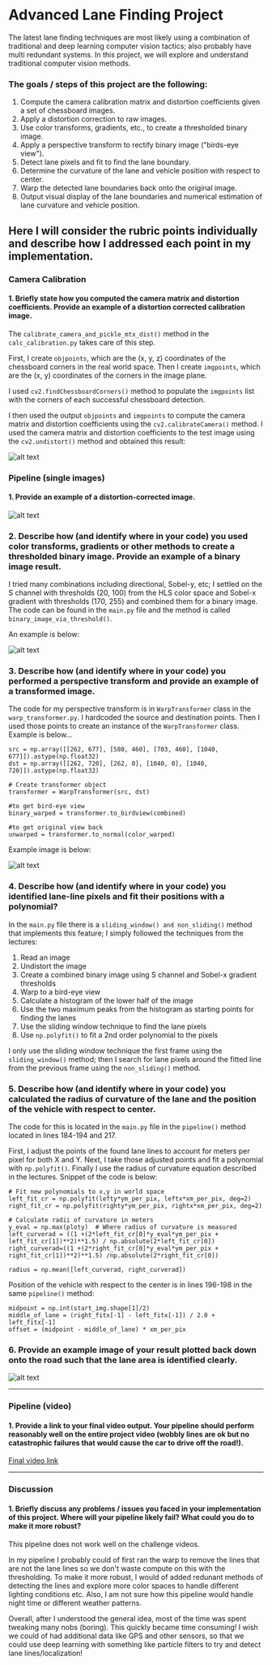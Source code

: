 
# Advanced Lane Finding Project

The latest lane finding techniques are most likely using a combination of traditional and deep learning computer vision tactics; also probably have multi redundant systems. In this project, we will explore and understand traditional computer vision methods.

### The goals / steps of this project are the following:

1. Compute the camera calibration matrix and distortion coefficients given a set of chessboard images.
2. Apply a distortion correction to raw images.
3. Use color transforms, gradients, etc., to create a thresholded binary image.
4. Apply a perspective transform to rectify binary image ("birds-eye view").
5. Detect lane pixels and fit to find the lane boundary.
6. Determine the curvature of the lane and vehicle position with respect to center.
7. Warp the detected lane boundaries back onto the original image.
8. Output visual display of the lane boundaries and numerical estimation of lane curvature and vehicle position.

## Here I will consider the rubric points individually and describe how I addressed each point in my implementation.  

### Camera Calibration

#### 1. Briefly state how you computed the camera matrix and distortion coefficients. Provide an example of a distortion corrected calibration image.

The `calibrate_camera_and_pickle_mtx_dist()` method in the `calc_calibration.py` takes care of this step.

First, I create `objpoints`, which are the (x, y, z) coordinates of the chessboard corners in the real world space. Then I create `imgpoints`, which are the (x, y) coordinates of the corners in the image plane.

I used `cv2.findChessboardCorners()` method to populate the `imgpoints` list with the corners of each successful chessboard detection.

I then used the output `objpoints` and `imgpoints` to compute the camera matrix and distortion coefficients using the `cv2.calibrateCamera()` method. I used the camera matrix and distortion coefficients to the test image using the `cv2.undistort()` method and obtained this result:

[image1]: undistored_calibration_5.png "Undistorted"
![alt text][image1]


### Pipeline (single images)

#### 1. Provide an example of a distortion-corrected image.

[image2]: undistored_comp_test4.jpg "Road Transformed"
![alt text][image2]


### 2. Describe how (and identify where in your code) you used color transforms, gradients or other methods to create a thresholded binary image.  Provide an example of a binary image result.

I tried many combinations including directional, Sobel-y, etc; I settled on the S channel with thresholds (20, 100) from the HLS color space and Sobel-x gradient with thresholds (170, 255) and combined them for a binary image. The code can be found in the `main.py` file and the method is called `binary_image_via_threshold()`.

An example is below:

[image3]: combined.png "Combined Binary Image Example"
![alt text][image3]

### 3. Describe how (and identify where in your code) you performed a perspective transform and provide an example of a transformed image.

The code for my perspective transform is in `WarpTransformer` class in the `warp_transformer.py`. I hardcoded the source and destination points. Then I used those points to create an instance of the `WarpTransformer` class. Example is below...

```
src = np.array([[262, 677], [580, 460], [703, 460], [1040, 677]]).astype(np.float32)
dst = np.array([[262, 720], [262, 0], [1040, 0], [1040, 720]]).astype(np.float32)

# Create transformer object
transformer = WarpTransformer(src, dst)

#to get bird-eye view
binary_warped = transformer.to_birdview(combined)

#to get original view back
unwarped = transformer.to_normal(color_warped)
```

Example image is below:

[image4]: bird-eye-view.png "Warp Example"
![alt text][image4]

### 4. Describe how (and identify where in your code) you identified lane-line pixels and fit their positions with a polynomial?

In the `main.py` file there is a `sliding_window() and non_sliding()` method that implements this feature; I simply followed the techniques from the lectures:

1. Read an image
2. Undistort the image
3. Create a combined binary image using S channel and Sobel-x gradient thresholds
4. Warp to a bird-eye view
5. Calculate a histogram of the lower half of the image
6. Use the two maximum peaks from the histogram as starting points for finding the lanes
7. Use the sliding window technique to find the lane pixels
9. Use `np.polyfit()` to fit a 2nd order polynomial to the pixels

I only use the sliding window technique the first frame using the `sliding_window()` method; then I search for lane pixels around the fitted line from the previous frame using the `non_sliding()` method.

### 5. Describe how (and identify where in your code) you calculated the radius of curvature of the lane and the position of the vehicle with respect to center.

The code for this is located in the `main.py` file in the `pipeline()` method located in lines 184-194 and 217.

First, I adjust the points of the found lane lines to account for meters per pixel for both X and Y. Next, I take those adjusted points and fit a polynomial with `np.polyfit()`. Finally I use the radius of curvature equation described in the lectures.
Snippet of the code is below:

```
# Fit new polynomials to x,y in world space
left_fit_cr = np.polyfit(lefty*ym_per_pix, leftx*xm_per_pix, deg=2)
right_fit_cr = np.polyfit(righty*ym_per_pix, rightx*xm_per_pix, deg=2)

# Calculate radii of curvature in meters
y_eval = np.max(ploty)  # Where radius of curvature is measured
left_curverad = ((1 +(2*left_fit_cr[0]*y_eval*ym_per_pix + left_fit_cr[1])**2)**1.5) / np.absolute(2*left_fit_cr[0])
right_curverad=((1 +(2*right_fit_cr[0]*y_eval*ym_per_pix + right_fit_cr[1])**2)**1.5) /np.absolute(2*right_fit_cr[0])

radius = np.mean([left_curverad, right_curverad])

```

Position of the vehicle with respect to the center is in lines 196-198 in the same `pipeline()` method:

```
midpoint = np.int(start_img.shape[1]/2)
middle_of_lane = (right_fitx[-1] - left_fitx[-1]) / 2.0 + left_fitx[-1]
offset = (midpoint - middle_of_lane) * xm_per_pix
```

### 6. Provide an example image of your result plotted back down onto the road such that the lane area is identified clearly.

[image6]: final_pipeline.png "Final Output"
![alt text][image6]

---

### Pipeline (video)

#### 1. Provide a link to your final video output.  Your pipeline should perform reasonably well on the entire project video (wobbly lines are ok but no catastrophic failures that would cause the car to drive off the road!).

[Final video link](./final_output.mp4)

---

### Discussion

#### 1. Briefly discuss any problems / issues you faced in your implementation of this project.  Where will your pipeline likely fail?  What could you do to make it more robust?

This pipeline does not work well on the challenge videos.

In my pipeline I probably could of first ran the warp to remove the lines that are not the lane lines so we don't waste compute on this with the thresholding. To make it more robust, I would of added redunant methods of detecting the lines and explore more color spaces to handle different lighting conditions etc. Also, I am not sure how this pipeline would handle night time or different weather patterns.

Overall, after I understood the general idea, most of the time was spent tweaking many nobs (boring). This quickly became time consuming! I wish we could of had additional data like GPS and other sensors, so that we could use deep learning with something like particle filters to try and detect lane lines/localization!
